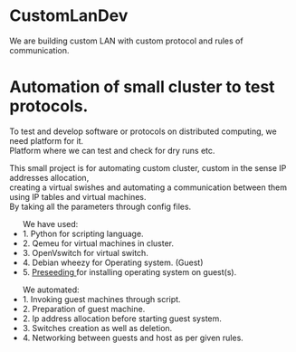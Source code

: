 # CustomLanDev
We are building custom LAN with custom protocol and rules of communication.

<h1> Automation of small cluster to test protocols.</h1>
<p>To test and develop software or protocols on distributed
	computing, we need platform for it.<br> Platform where we
	can test and check for dry runs etc. <br>
</p>
<p>
	This small project is for automating custom cluster,
	custom in the sense IP addresses allocation,<br> creating a
	virtual swishes and automating a communication between 
	them using IP tables and virtual machines.<br>
	By taking all the parameters through config files. <br>
</p>
<ul>
	We have used: <br>
	<li>1. Python for scripting language.</li>
	<li>2. Qemeu for virtual machines in cluster. </li>
	<li>3. OpenVswitch for virtual switch.</li>
	<li>4. Debian wheezy for Operating system. (Guest) </li>
	<li>5. <a href https://en.wikipedia.org/wiki/Preseed> Preseeding </a>for installing operating system on guest(s). </li>
</ul>
<ul>
	We automated:
	<li>1. Invoking guest machines through script. </li>
	<li>2. Preparation of guest machine.</li>
	<li>2. Ip address allocation before starting guest system. </li>
	<li>3. Switches creation as well as deletion.</li>
	<li>4. Networking between guests and host as per given rules. </li>
</ul>

